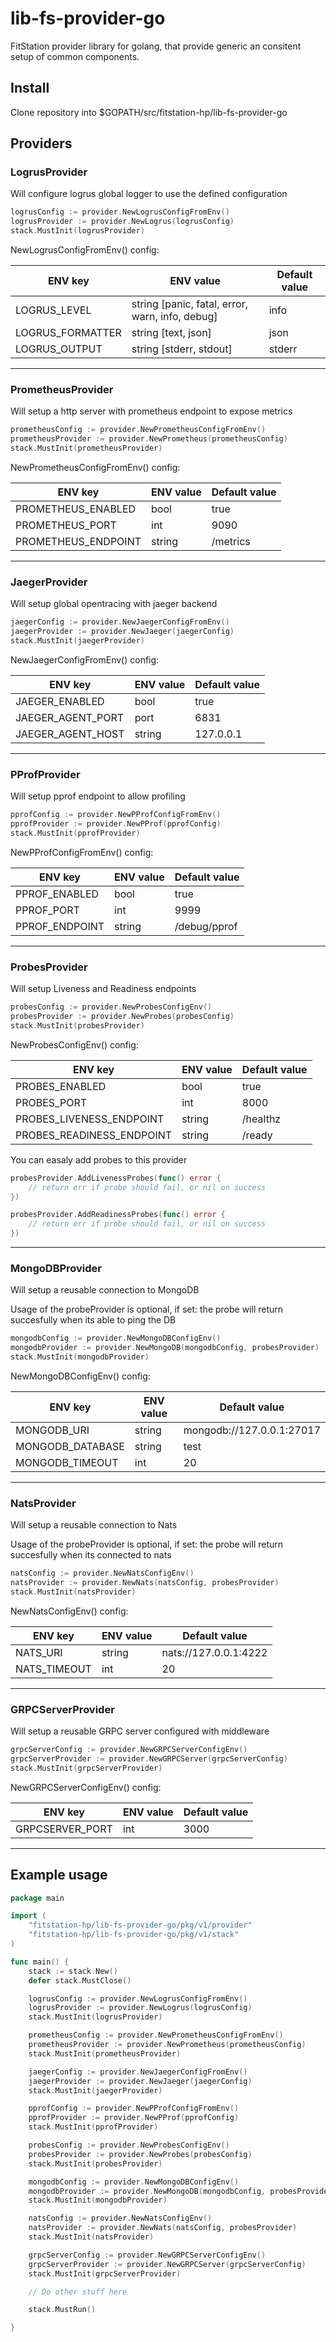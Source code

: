 # lib-fs-provider-go

FitStation provider library for golang, that provide generic an consitent setup of common components.

## Install

Clone repository into $GOPATH/src/fitstation-hp/lib-fs-provider-go

## Providers

### LogrusProvider

Will configure logrus global logger to use the defined configuration

```go
logrusConfig := provider.NewLogrusConfigFromEnv()
logrusProvider := provider.NewLogrus(logrusConfig)
stack.MustInit(logrusProvider)
```

NewLogrusConfigFromEnv() config:

| ENV key | ENV value | Default value |
| --- | --- | --- |
| LOGRUS_LEVEL | string [panic, fatal, error, warn, info, debug]| info |
| LOGRUS_FORMATTER | string [text, json]| json |
| LOGRUS_OUTPUT | string [stderr, stdout]| stderr |

---

### PrometheusProvider

Will setup a http server with prometheus endpoint to expose metrics

```go
prometheusConfig := provider.NewPrometheusConfigFromEnv()
prometheusProvider := provider.NewPrometheus(prometheusConfig)
stack.MustInit(prometheusProvider)
```

NewPrometheusConfigFromEnv() config:

| ENV key | ENV value | Default value |
| --- | --- | --- |
| PROMETHEUS_ENABLED | bool | true |
| PROMETHEUS_PORT | int | 9090 |
| PROMETHEUS_ENDPOINT | string | /metrics |

---

### JaegerProvider

Will setup global opentracing with jaeger backend

```go
jaegerConfig := provider.NewJaegerConfigFromEnv()
jaegerProvider := provider.NewJaeger(jaegerConfig)
stack.MustInit(jaegerProvider)
```

NewJaegerConfigFromEnv() config:

| ENV key | ENV value | Default value |
| --- | --- | --- |
| JAEGER_ENABLED | bool | true |
| JAEGER_AGENT_PORT | port | 6831 |
| JAEGER_AGENT_HOST | string | 127.0.0.1 |

---

### PProfProvider

Will setup pprof endpoint to allow profiling

```go
pprofConfig := provider.NewPProfConfigFromEnv()
pprofProvider := provider.NewPProf(pprofConfig)
stack.MustInit(pprofProvider)
```

NewPProfConfigFromEnv() config:

| ENV key | ENV value | Default value |
| --- | --- | --- |
| PPROF_ENABLED | bool | true |
| PPROF_PORT | int | 9999 |
| PPROF_ENDPOINT | string | /debug/pprof |

---

### ProbesProvider

Will setup Liveness and Readiness endpoints

```go
probesConfig := provider.NewProbesConfigEnv()
probesProvider := provider.NewProbes(probesConfig)
stack.MustInit(probesProvider)
```

NewProbesConfigEnv() config:

| ENV key | ENV value | Default value |
| --- | --- | --- |
| PROBES_ENABLED | bool | true |
| PROBES_PORT | int | 8000 |
| PROBES_LIVENESS_ENDPOINT | string | /healthz |
| PROBES_READINESS_ENDPOINT | string | /ready |

You can easaly add probes to this provider

```go
probesProvider.AddLivenessProbes(func() error {
    // return err if probe should fail, or nil on success
})

probesProvider.AddReadinessProbes(func() error {
    // return err if probe should fail, or nil on success
})
```

---

### MongoDBProvider

Will setup a reusable connection to MongoDB

Usage of the probeProvider is optional, if set: the probe will return succesfully when its able to ping the DB

```go
mongodbConfig := provider.NewMongoDBConfigEnv()
mongodbProvider := provider.NewMongoDB(mongodbConfig, probesProvider)
stack.MustInit(mongodbProvider)
```

NewMongoDBConfigEnv() config:

| ENV key | ENV value | Default value |
| --- | --- | --- |
| MONGODB_URI | string | mongodb://127.0.0.1:27017 |
| MONGODB_DATABASE | string | test |
| MONGODB_TIMEOUT | int | 20 |

---

### NatsProvider

Will setup a reusable connection to Nats

Usage of the probeProvider is optional, if set: the probe will return succesfully when its connected to nats

```go
natsConfig := provider.NewNatsConfigEnv()
natsProvider := provider.NewNats(natsConfig, probesProvider)
stack.MustInit(natsProvider)
```

NewNatsConfigEnv() config:

| ENV key | ENV value | Default value |
| --- | --- | --- |
| NATS_URI | string | nats://127.0.0.1:4222 |
| NATS_TIMEOUT | int | 20 |

---

### GRPCServerProvider

Will setup a reusable GRPC server configured with middleware

```go
grpcServerConfig := provider.NewGRPCServerConfigEnv()
grpcServerProvider := provider.NewGRPCServer(grpcServerConfig)
stack.MustInit(grpcServerProvider)
```

NewGRPCServerConfigEnv() config:

| ENV key | ENV value | Default value |
| --- | --- | --- |
| GRPCSERVER_PORT | int | 3000 |

---

## Example usage

```go
package main

import (
    "fitstation-hp/lib-fs-provider-go/pkg/v1/provider"
    "fitstation-hp/lib-fs-provider-go/pkg/v1/stack"
)

func main() {
    stack := stack.New()
    defer stack.MustClose()

    logrusConfig := provider.NewLogrusConfigFromEnv()
    logrusProvider := provider.NewLogrus(logrusConfig)
    stack.MustInit(logrusProvider)

    prometheusConfig := provider.NewPrometheusConfigFromEnv()
    prometheusProvider := provider.NewPrometheus(prometheusConfig)
    stack.MustInit(prometheusProvider)

    jaegerConfig := provider.NewJaegerConfigFromEnv()
    jaegerProvider := provider.NewJaeger(jaegerConfig)
    stack.MustInit(jaegerProvider)

    pprofConfig := provider.NewPProfConfigFromEnv()
    pprofProvider := provider.NewPProf(pprofConfig)
    stack.MustInit(pprofProvider)

    probesConfig := provider.NewProbesConfigEnv()
    probesProvider := provider.NewProbes(probesConfig)
    stack.MustInit(probesProvider)

    mongodbConfig := provider.NewMongoDBConfigEnv()
    mongodbProvider := provider.NewMongoDB(mongodbConfig, probesProvider)
    stack.MustInit(mongodbProvider)

    natsConfig := provider.NewNatsConfigEnv()
    natsProvider := provider.NewNats(natsConfig, probesProvider)
    stack.MustInit(natsProvider)

    grpcServerConfig := provider.NewGRPCServerConfigEnv()
    grpcServerProvider := provider.NewGRPCServer(grpcServerConfig)
    stack.MustInit(grpcServerProvider)

    // Do other stuff here

    stack.MustRun()

}
```